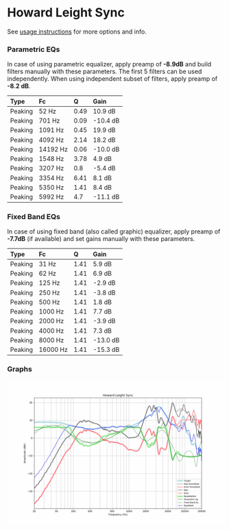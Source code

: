 # Howard Leight Sync
See [usage instructions](https://github.com/jaakkopasanen/AutoEq#usage) for more options and info.

### Parametric EQs
In case of using parametric equalizer, apply preamp of **-8.9dB** and build filters manually
with these parameters. The first 5 filters can be used independently.
When using independent subset of filters, apply preamp of **-8.2 dB**.

| Type    | Fc       |    Q | Gain     |
|:--------|:---------|:-----|:---------|
| Peaking | 52 Hz    | 0.49 | 10.9 dB  |
| Peaking | 701 Hz   | 0.09 | -10.4 dB |
| Peaking | 1091 Hz  | 0.45 | 19.9 dB  |
| Peaking | 4092 Hz  | 2.14 | 18.2 dB  |
| Peaking | 14192 Hz | 0.06 | -10.0 dB |
| Peaking | 1548 Hz  | 3.78 | 4.9 dB   |
| Peaking | 3207 Hz  | 0.8  | -5.4 dB  |
| Peaking | 3354 Hz  | 6.41 | 8.1 dB   |
| Peaking | 5350 Hz  | 1.41 | 8.4 dB   |
| Peaking | 5992 Hz  | 4.7  | -11.1 dB |

### Fixed Band EQs
In case of using fixed band (also called graphic) equalizer, apply preamp of **-7.7dB**
(if available) and set gains manually with these parameters.

| Type    | Fc       |    Q | Gain     |
|:--------|:---------|:-----|:---------|
| Peaking | 31 Hz    | 1.41 | 5.9 dB   |
| Peaking | 62 Hz    | 1.41 | 6.9 dB   |
| Peaking | 125 Hz   | 1.41 | -2.9 dB  |
| Peaking | 250 Hz   | 1.41 | -3.8 dB  |
| Peaking | 500 Hz   | 1.41 | 1.8 dB   |
| Peaking | 1000 Hz  | 1.41 | 7.7 dB   |
| Peaking | 2000 Hz  | 1.41 | -3.9 dB  |
| Peaking | 4000 Hz  | 1.41 | 7.3 dB   |
| Peaking | 8000 Hz  | 1.41 | -13.0 dB |
| Peaking | 16000 Hz | 1.41 | -15.3 dB |

### Graphs
![](./Howard%20Leight%20Sync.png)